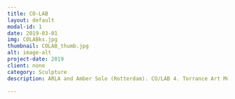 ```yaml
---
title: CO-LAB
layout: default
modal-id: 1
date: 2019-03-01
img: COLABks.jpg
thumbnail: COLAB_thumb.jpg
alt: image-alt
project-date: 2019
client: none
category: Sculpture
description: ARLA and Amber Solo (Rotterdam). CO/LAB 4. Torrance Art Museum. 3/30 - 5/4/2019.  Photo courtesy Kate Sikorski.

---
```

